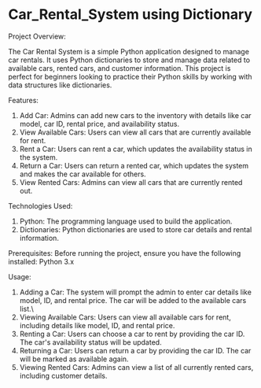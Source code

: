 # Car_Rental_System using Dictionary

Project Overview:

The Car Rental System is a simple Python application designed to manage car rentals. It uses Python dictionaries to store and manage data related to available cars, rented cars, and customer information. This project is perfect for beginners looking to practice their Python skills by working with data structures like dictionaries.

Features:

1. Add Car: Admins can add new cars to the inventory with details like car model, car ID, rental price, and availability status.
2. View Available Cars: Users can view all cars that are currently available for rent.
3. Rent a Car: Users can rent a car, which updates the availability status in the system.
4. Return a Car: Users can return a rented car, which updates the system and makes the car available for others.
5. View Rented Cars: Admins can view all cars that are currently rented out.
   
Technologies Used:

1. Python: The programming language used to build the application.
2. Dictionaries: Python dictionaries are used to store car details and rental information.
   
Prerequisites:
Before running the project, ensure you have the following installed:
Python 3.x

Usage:

1. Adding a Car: The system will prompt the admin to enter car details like model, ID, and rental price. The car will be added to the available cars list.\
2. Viewing Available Cars: Users can view all available cars for rent, including details like model, ID, and rental price.
3. Renting a Car: Users can choose a car to rent by providing the car ID. The car's availability status will be updated.
4. Returning a Car: Users can return a car by providing the car ID. The car will be marked as available again.
5. Viewing Rented Cars: Admins can view a list of all currently rented cars, including customer details.
